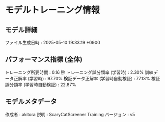 # モデルトレーニング情報

## モデル詳細
ファイル生成日時   : 2025-05-10 19:33:19 +0900

## パフォーマンス指標 (全体)
トレーニング所要時間              : 0.16 秒
トレーニング誤分類率 (学習時)     : 2.30%
訓練データ正解率 (学習時)         : 97.70%
検証データ正解率 (学習時自動検証) : 77.13%
検証誤分類率 (学習時自動検証)     : 22.87%

## モデルメタデータ
作成者            : akitora
説明              : ScaryCatScreener Training
バージョン        : v5